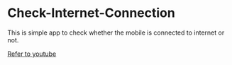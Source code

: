 # Check-Internet-Connection

This is simple app to check whether the mobile is connected to internet or not.

[Refer to youtube](https://youtu.be/nBlxZCCCEIY)
